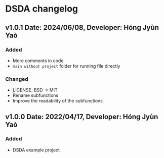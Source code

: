 DSDA changelog
=======================================

v1.0.1 Date: 2024/06/08, Developer: Hóng Jyùn Yaò
---------------------------------------------------
### Added
- More comments in code
- `main without project` folder for running file directly

### Changed
- LICENSE. BSD -> MIT
- Rename subfunctions
- Improve the readability of the subfunctions


v1.0.0 Date: 2022/04/17, Developer: Hóng Jyùn Yaò
---------------------------------------------------
### Added
- DSDA example project